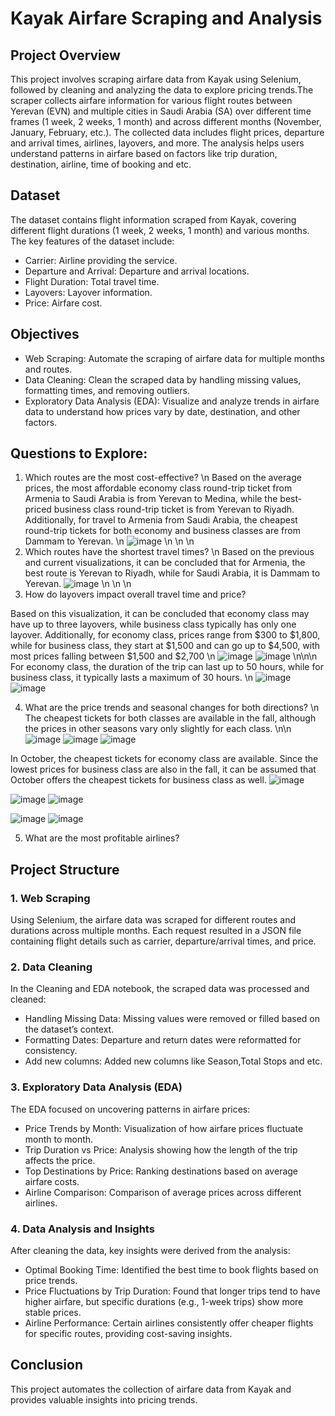 # Kayak Airfare Scraping and Analysis

## Project Overview

This project involves scraping airfare data from Kayak using Selenium, followed by cleaning and analyzing the data to explore pricing trends.The scraper collects airfare information for various flight routes between Yerevan (EVN) and multiple cities in Saudi Arabia (SA) over different time frames (1 week, 2 weeks, 1 month) and across different months (November, January, February, etc.). The collected data includes flight prices, departure and arrival times, airlines, layovers, and more. The analysis helps users understand patterns in airfare based on factors like trip duration, destination, airline, time of booking and etc.

## Dataset

The dataset contains flight information scraped from Kayak, covering different flight durations (1 week, 2 weeks, 1 month) and various months. The key features of the dataset include:

* Carrier: Airline providing the service.
* Departure and Arrival: Departure and arrival locations.
* Flight Duration: Total travel time.
* Layovers: Layover information.
* Price: Airfare cost.

## Objectives

* Web Scraping: Automate the scraping of airfare data for multiple months and routes.
* Data Cleaning: Clean the scraped data by handling missing values, formatting times, and removing outliers.
* Exploratory Data Analysis (EDA): Visualize and analyze trends in airfare data to understand how prices vary by date, destination, and other factors.

## Questions to Explore:

1. Which routes are the most cost-effective?
\n
Based on the average prices, the most affordable economy class round-trip ticket from Armenia to Saudi Arabia is from Yerevan to Medina, while the best-priced business class round-trip ticket is from Yerevan to Riyadh. Additionally, for travel to Armenia from Saudi Arabia, the cheapest round-trip tickets for both economy and business classes are from Dammam to Yerevan.
\n
![image](https://github.com/user-attachments/assets/342b1f38-31b8-41a2-9248-bb3255891257)
\n
\n
\n
2. Which routes have the shortest travel times?
\n
Based on the previous and current visualizations, it can be concluded that for Armenia, the best route is Yerevan to Riyadh, while for Saudi Arabia, it is Dammam to Yerevan.
![image](https://github.com/user-attachments/assets/fb134788-97a4-431e-84ad-493fa283b8a4)
\n
\n
\n
3. How do layovers impact overall travel time and price?

Based on this visualization, it can be concluded that economy class may have up to three layovers, while business class typically has only one layover. Additionally, for economy class, prices range from $300 to $1,800, while for business class, they start at $1,500 and can go up to $4,500, with most prices falling between $1,500 and $2,700 
\n
![image](https://github.com/user-attachments/assets/6f523703-34b0-4c73-8b22-af0cb49d8483)
![image](https://github.com/user-attachments/assets/0d6debcc-2497-45ed-861a-8f57aa81d994)
\n\n\n
For economy class, the duration of the trip can last up to 50 hours, while for business class, it typically lasts a maximum of 30 hours.
\n
![image](https://github.com/user-attachments/assets/00dc7cae-1d02-4b3f-9eea-45e1b8d0b857)
![image](https://github.com/user-attachments/assets/63e6368b-8979-4990-a6e7-d98b58549dce)



4. What are the price trends and seasonal changes for both directions?
\n
The cheapest tickets for both classes are available in the fall, although the prices in other seasons vary only slightly for each class.
\n\n
![image](https://github.com/user-attachments/assets/520c6802-a1a3-4409-9066-d40a7e4960d2)
![image](https://github.com/user-attachments/assets/94b17ae2-de30-4db2-a45c-da04e1d93611)
![image](https://github.com/user-attachments/assets/0a51a694-fd11-4b0d-ab2f-1591f789f34d)



In October, the cheapest tickets for economy class are available. Since the lowest prices for business class are also in the fall, it can be assumed that October offers the cheapest tickets for business class as well.
![image](https://github.com/user-attachments/assets/e91526b3-4853-4d4a-9f90-00014f085fd8)



![image](https://github.com/user-attachments/assets/61491f16-71d3-458b-a66a-59b451c9b917)
![image](https://github.com/user-attachments/assets/4c01aab9-2170-4967-b6e1-7df205aae748)


![image](https://github.com/user-attachments/assets/7f6d92a8-5475-4af8-a79a-fd2dcddb30eb)
![image](https://github.com/user-attachments/assets/bc723fdb-6391-4860-9972-36debf113316)


5. What are the most profitable airlines?

## Project Structure

### 1. Web Scraping

Using Selenium, the airfare data was scraped for different routes and durations across multiple months. Each request resulted in a JSON file containing flight details such as carrier, departure/arrival times, and price.

### 2. Data Cleaning

In the Cleaning and EDA notebook, the scraped data was processed and cleaned:

* Handling Missing Data: Missing values were removed or filled based on the dataset’s context.
* Formatting Dates: Departure and return dates were reformatted for consistency.
* Add new columns: Added new columns like Season,Total Stops and etc.

### 3. Exploratory Data Analysis (EDA)

The EDA focused on uncovering patterns in airfare prices:

* Price Trends by Month: Visualization of how airfare prices fluctuate month to month.
* Trip Duration vs Price: Analysis showing how the length of the trip affects the price.
* Top Destinations by Price: Ranking destinations based on average airfare costs.
* Airline Comparison: Comparison of average prices across different airlines.

### 4. Data Analysis and Insights

After cleaning the data, key insights were derived from the analysis:

* Optimal Booking Time: Identified the best time to book flights based on price trends.
* Price Fluctuations by Trip Duration: Found that longer trips tend to have higher airfare, but specific durations (e.g., 1-week trips) show more stable prices.
* Airline Performance: Certain airlines consistently offer cheaper flights for specific routes, providing cost-saving insights.

## Conclusion

This project automates the collection of airfare data from Kayak and provides valuable insights into pricing trends.
